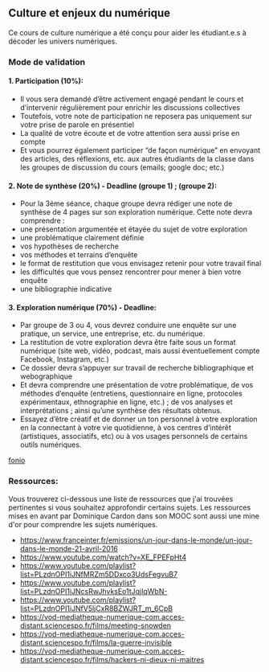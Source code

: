 ## Culture et enjeux du numérique

Ce cours de culture numérique a été conçu pour aider les étudiant.e.s à décoder les univers numériques.


### Mode de va!idation

#### 1. Participation (10%):

  - Il vous sera demandé d’être activement engagé pendant le cours et d’intervenir régulièrement pour enrichir les discussions collectives
  - Toutefois, votre note de participation ne reposera pas uniquement sur votre prise de parole en présentiel
  - La qualité de votre écoute et de votre attention sera aussi prise en compte
  - Et vous pourrez également participer “de façon numérique” en envoyant des articles, des réflexions, etc. aux autres étudiants de la classe dans les groupes de discussion du cours (emails; google doc; etc.)

#### 2. Note de synthèse (20%) - Deadline (groupe 1) ; (groupe 2):

  - Pour la 3ème séance, chaque groupe devra rédiger une note de synthèse de 4 pages sur son exploration numérique. Cette note devra comprendre :
  - une présentation argumentée et étayée du sujet de votre exploration
  - une problématique clairement définie
  - vos hypothèses de recherche
  - vos méthodes et terrains d’enquête
  - le format de restitution que vous envisagez retenir pour votre travail final
  - les difficultés que vous pensez rencontrer pour mener à bien votre enquête
  - une bibliographie indicative

#### 3. Exploration numérique (70%) - Deadline:

- Par groupe de 3 ou 4, vous devrez conduire une enquête sur une pratique, un service, une entreprise, etc. du numérique.
- La restitution de votre exploration devra être faite sous un format numérique (site web, vidéo, podcast, mais aussi éventuellement compte Facebook, Instagram, etc.)
- Ce dossier devra s’appuyer sur travail de recherche bibliographique et webographique
- Et devra comprendre une présentation de votre problématique, de vos méthodes d’enquête (entretiens, questionnaire en ligne, protocoles expérimentaux, ethnographie en ligne, etc.) ; de vos analyses et interprétations ; ainsi qu’une synthèse des résultats obtenus.
- Essayez d’être créatif et de donner un ton personnel à votre exploration en la connectant à votre vie quotidienne, à vos centres d’intérêt (artistiques, associatifs, etc) ou à vos usages personnels de certains outils numériques.


[fonio](https://fonio.medialab.sciences-po.fr/carlines)

### Ressources:

Vous trouverez ci-dessous une liste de ressources que j'ai trouvées pertinentes si vous souhaitez approfondir certains sujets.
Les ressources mises en avant par Dominique Cardon dans son MOOC sont aussi une mine d'or pour comprendre les sujets numériques.

  - https://www.franceinter.fr/emissions/un-jour-dans-le-monde/un-jour-dans-le-monde-21-avril-2016
  - https://www.youtube.com/watch?v=XE_FPEFpHt4
  - https://www.youtube.com/playlist?list=PLzdnOPI1iJNfMRZm5DDxco3UdsFegvuB7
  - https://www.youtube.com/playlist?list=PLzdnOPI1iJNcsRwJhvksEo1tJqjIqWbN-
  - https://www.youtube.com/playlist?list=PLzdnOPI1iJNfV5ljCxR8BZWJRT_m_6CpB
  - https://vod-mediatheque-numerique-com.acces-distant.sciencespo.fr/films/meeting-snowden
  - https://vod-mediatheque-numerique-com.acces-distant.sciencespo.fr/films/la-guerre-invisible
  - https://vod-mediatheque-numerique-com.acces-distant.sciencespo.fr/films/hackers-ni-dieux-ni-maitres
